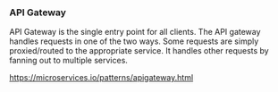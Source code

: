### API Gateway

API Gateway is the single entry point for all clients. The API gateway handles requests in one of the two ways. 
Some requests are simply proxied/routed to the appropriate service. It handles other requests by fanning out to multiple services.


https://microservices.io/patterns/apigateway.html
